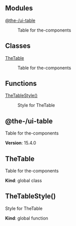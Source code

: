 <!--- Code generated by @the-/script-doc. DO NOT EDIT. -->

## Modules

<dl>
<dt><a href="#module_@the-/ui-table">@the-/ui-table</a></dt>
<dd><p>Table for the-components</p>
</dd>
</dl>

## Classes

<dl>
<dt><a href="#TheTable">TheTable</a></dt>
<dd><p>Table for the-components</p>
</dd>
</dl>

## Functions

<dl>
<dt><a href="#TheTableStyle">TheTableStyle()</a></dt>
<dd><p>Style for TheTable</p>
</dd>
</dl>

<a name="module_@the-/ui-table"></a>

## @the-/ui-table
Table for the-components

**Version**: 15.4.0  
<a name="TheTable"></a>

## TheTable
Table for the-components

**Kind**: global class  
<a name="TheTableStyle"></a>

## TheTableStyle()
Style for TheTable

**Kind**: global function
